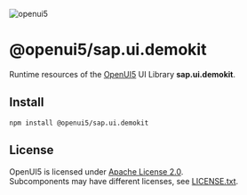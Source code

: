 ![openui5](http://openui5.org/images/OpenUI5_new_big_side.png)

# @openui5/sap.ui.demokit
Runtime resources of the [OpenUI5](https://github.com/SAP/openui5) UI Library **sap.ui.demokit**.

## Install
```
npm install @openui5/sap.ui.demokit
```

## License
OpenUI5 is licensed under [Apache License 2.0](https://www.apache.org/licenses/LICENSE-2.0).  
Subcomponents may have different licenses, see [LICENSE.txt](LICENSE.txt).
